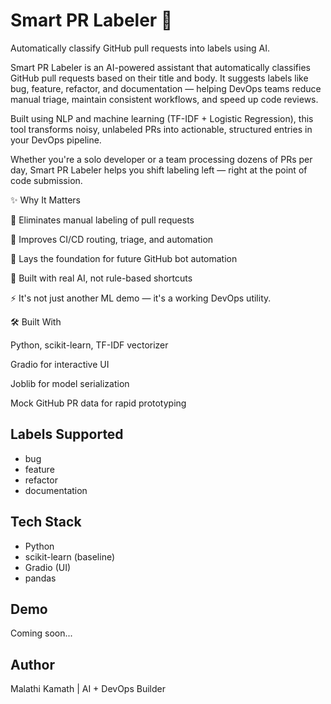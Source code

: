 
# Smart PR Labeler 🤖

Automatically classify GitHub pull requests into labels using AI.


Smart PR Labeler is an AI-powered assistant that automatically classifies GitHub pull requests based on their title and body. It suggests labels like bug, feature, refactor, and documentation — helping DevOps teams reduce manual triage, maintain consistent workflows, and speed up code reviews.

Built using NLP and machine learning (TF-IDF + Logistic Regression), this tool transforms noisy, unlabeled PRs into actionable, structured entries in your DevOps pipeline.

Whether you're a solo developer or a team processing dozens of PRs per day, Smart PR Labeler helps you shift labeling left — right at the point of code submission.

✨ Why It Matters

📌 Eliminates manual labeling of pull requests

🚦 Improves CI/CD routing, triage, and automation

🧪 Lays the foundation for future GitHub bot automation

🧠 Built with real AI, not rule-based shortcuts

⚡ It's not just another ML demo — it's a working DevOps utility.

🛠️ Built With

Python, scikit-learn, TF-IDF vectorizer

Gradio for interactive UI

Joblib for model serialization

Mock GitHub PR data for rapid prototyping

## Labels Supported
- bug
- feature
- refactor
- documentation

## Tech Stack
- Python
- scikit-learn (baseline)
- Gradio (UI)
- pandas

## Demo
Coming soon...

## Author
Malathi Kamath | AI + DevOps Builder
